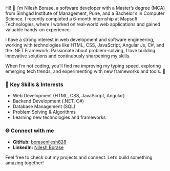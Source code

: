 Hi! 👋 I'm Nilesh Borase, a software developer with a Master’s degree (MCA) from Sinhgad Institute of Management, Pune, and a Bachelor’s in Computer Science. I recently completed a 6-month internship at Mapsoft Technologies, where I worked on real-world web applications and gained valuable hands-on experience.

I have a strong interest in web development and software engineering, working with technologies like HTML, CSS, JavaScript, Angular Js, C#, and the .NET Framework. Passionate about problem-solving, I love building innovative solutions and continuously sharpening my skills.

When I’m not coding, you’ll find me improving my typing speed, exploring emerging tech trends, and experimenting with new frameworks and tools. 🚀

### 🚀 Key Skills & Interests
- Web Development (HTML, CSS, JavaScript, Angular)
- Backend Development (.NET, C#)
- Database Management (SQL)
- Problem Solving & Algorithms
- Learning new technologies and frameworks

### 🌐 Connect with me
- **GitHub:** [borasenilesh828](https://github.com/borasenilesh828)
- **LinkedIn:** [Nilesh Borase](https://www.linkedin.com/in/nilesh-borase-392a11281)

Feel free to check out my projects and connect. Let’s build something amazing together!
